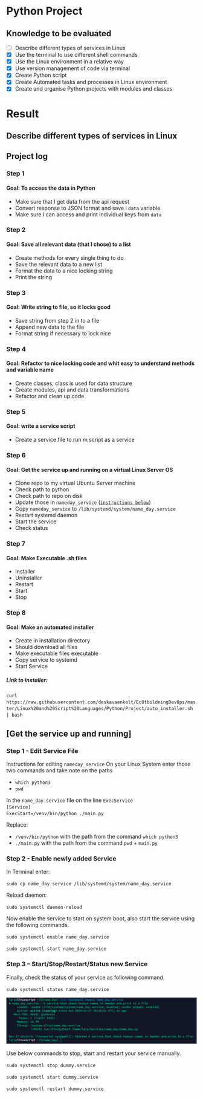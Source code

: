# Python Project

## Knowledge to be evaluated
- [ ] Describe different types of services in Linux
- [x] Use the terminal to use different shell commands
- [x] Use the Linux environment in a relative way
- [x] Use version management of code via terminal
- [x] Create Python script
- [x] Create Automated tasks and processes in Linux environment
- [x] Create and organise Python projects with modules and classes

# Result

## Describe different types of services in Linux

## Project log

### Step 1
#### Goal: To access the data in Python 
- Make sure that I get data from the api request
- Convert response to JSON format and save i `data` variable
- Make sure I can access and print individual keys from `data` 

### Step 2
#### Goal: Save all relevant data (that I chose) to a list
- Create methods for every single thing to do
- Save the relevant data to a new list
- Format the data to a nice locking string
- Print the string

### Step 3
#### Goal: Write string to file, so it locks good
- Save string from step 2 in to a file
- Append new data to the file
- Format string if necessary to lock nice

### Step 4
#### Goal: Refactor to nice locking code and whit easy to understand methods and variable name
- Create classes, class is used for data structure 
- Create modules, api and data transformations
- Refactor and clean up code

### Step 5
#### Goal: write a service script
- Create a service file to run m script as a service

### Step 6
#### Goal: Get the service up and running on a virtual Linux Server OS 
- Clone repo to my virtual Ubuntu Server machine 
- Check path to python
- Check path to repo on disk
- Update those in `nameday_service` ([`instructions below`](#get-the-service-up-and-running))
- Copy `nameday_service` to `/lib/systemd/system/name_day.service`
- Restart systemd daemon
- Start the service 
- Check status

### Step 7
#### Goal: Make Executable .sh files
- Installer
- Uninstaller
- Restart
- Start
- Stop

### Step 8
#### Goal: Make an automated installer
- Create in installation directory
- Should download all files
- Make executable files executable
- Copy service to systemd
- Start Service

##### Link to installer:

`curl https://raw.githubusercontent.com/deskavaenkelt/EcUtbildningDevOps/master/Linux%20and%20Script%20Languages/Python/Project/auto_installer.sh | bash`

## [Get the service up and running]

### Step 1 - Edit Service File
Instructions for editing `nameday_service`
On your Linux System enter those two commands and take note on the paths
- `which python3`
- `pwd`

In the `name_day.service` file on the line `ExecService`  
`[Service]`  
`ExecStart=/venv/bin/python ./main.py`

Replace:
- `/venv/bin/python` with the path from the command `which python3`
- `./main.py` with the path from the command `pwd` + `main.py`

### Step 2 - Enable newly added Service
In Terminal enter:

`sudo cp name_day.service /lib/systemd/system/name_day.service`

Reload daemon:

`sudo systemctl daemon-reload`

Now enable the service to start on system boot, also start the service using the following commands.

`sudo systemctl enable name_day.service`

`sudo systemctl start name_day.service`

### Step 3 – Start/Stop/Restart/Status new Service
Finally, check the status of your service as following command.

`sudo systemctl status name_day.service`

![name_day_service_success.png](img/name_day_service_success.png)

Use below commands to stop, start and restart your service manually.

`sudo systemctl stop dummy.service`

`sudo systemctl start dummy.service`

`sudo systemctl restart dummy.service`